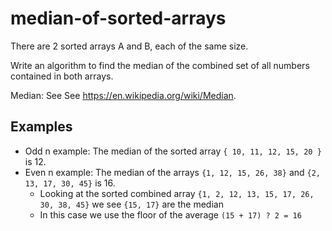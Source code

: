 # median-of-sorted-arrays

There are 2 sorted arrays A and B, each of the same size. 

Write an algorithm to find the median of the combined set of all numbers contained in both arrays.

Median: See See https://en.wikipedia.org/wiki/Median.

## Examples

- Odd n example: The median of the sorted array `{ 10, 11, 12, 15, 20 }` is 12.
- Even n example: The median of the arrays `{1, 12, 15, 26, 38}` and `{2, 13, 17, 30, 45}` is 16.
  - Looking at the sorted combined array `{1, 2, 12, 13, 15, 17, 26, 30, 38, 45}` we see `{15, 17}` are the median
  - In this case we use the floor of the average `(15 + 17) ? 2 = 16`


